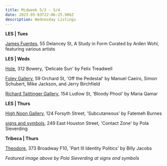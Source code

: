 ```yaml
---
title: Midweek 5/2 - 5/4
date: 2023-05-03T22:06:25.906Z
description: Wednesday Listings
---
```

**L﻿ES | Tues**

[James Fuentes](https://jamesfuentes.com/exhibitions/a-study-in-form-chapter-one), 55 Delancey St, A Study in Form Curated by Arden Wohl, featuring various artists

**L﻿ES | Weds**

[Hole](http://theholenyc.com/2023/04/06/felix-treadwell/), 312 Bowery, 'Delicate Sun' by Felix Treadwell

[Foley Gallery](http://www.foleygallery.com/shows/off-the-pedestal/images?view=thumbnails), 59 Orchard St, 'Off the Pedestal' by Manuel Caeiro, Simon Schubert, Mike Jackson, and Jerry Birchfield

[Richard Taittinger Gallery](https://richardtaittinger.com/exhibitions/), 154 Ludlow St, 'Bloody Phool' by Maria Qamar

**L﻿ES | Thurs**

[High Noon Gallery](https://www.highnoongallery.com/), 124 Forsyth Street, 'Subcutaneous' by Fatemeh Burnes

[signs and symbols](https://www.signsandsymbols.art/exhibitions/contact-zone), 249 East Houston Street, 'Contact Zone' by Pola Sieverding

**Tribeca | Thurs**

[Theodore](https://www.theodoreart.com/future), 373 Broadway F10, 'Part III Identity Politics' by Billy Jacobs

*F﻿eatured image above by Pola Sieverding at signs and symbols*